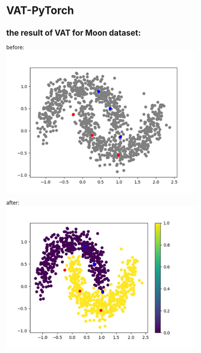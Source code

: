 # VAT-PyTorch

## the result of VAT for Moon dataset:

before:  
<img src="before.png" />

after:  
<img src="after.png" />
